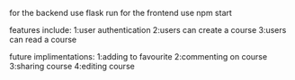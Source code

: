 for the backend use flask run
for the frontend use npm start

features include:
1:user authentication
2:users can create a course
3:users can read a course

future implimentations:
1:adding to favourite
2:commenting on course
3:sharing course
4:editing course
